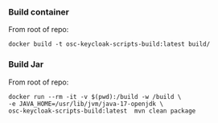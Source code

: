 ### Build container

From root of repo:

```
docker build -t osc-keycloak-scripts-build:latest build/
```

### Build Jar

From root of repo:

```
docker run --rm -it -v $(pwd):/build -w /build \
-e JAVA_HOME=/usr/lib/jvm/java-17-openjdk \
osc-keycloak-scripts-build:latest  mvn clean package
```
